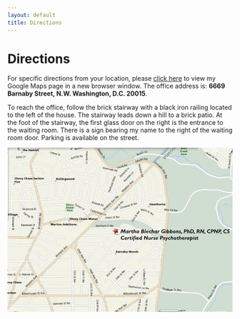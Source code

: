 ```yaml
---
layout: default
title: Directions
---
```


<h1>Directions</h1>

<p>For specific directions from your location, please <a href="http://maps.google.com/maps/place?cid=4448799997136732079&amp;q=martha+gibbons&amp;hl=en" target="_blank">click here</a> to view my Google Maps page in a new browser window. The office address is: <b>6669 Barnaby Street, N.W. 
Washington, D.C. 20015</b>.</p>

<p>To reach the office, follow the brick stairway with a black iron railing located to the left of the house. The stairway leads down a hill to a brick patio. At the foot of the stairway, the first glass door on the right is the entrance to the waiting room. There is a sign bearing my name to the right of the waiting room door. Parking is available on the street.</p>

<img src="images/martha-gibbons-office-location.jpg" id="map">
